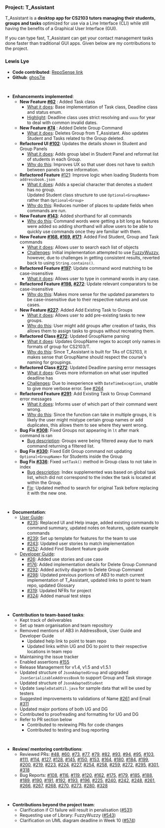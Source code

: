 ### Project: T_Assistant

T_Assistant is a **desktop app for CS2103 tutors managing their students, groups and tasks** optimized for use via a
Line Interface (CLI) while still having the benefits of a Graphical User Interface (GUI).

If you can type fast, T_Assistant can get your contact management tasks done faster than traditional GUI apps.
Given below are my contributions to the project.

### Lewis Lye

* **Code contributed**: [RepoSense link](https://nus-cs2103-ay2425s1.github.io/tp-dashboard/?search=ghos7ie&breakdown=true)
* **Github**: [ghos7ie](https://github.com/ghos7ie)

<br>

* **Enhancements implemented**:
    * **New Feature [#62](https://github.com/AY2425S1-CS2103-F12-2/tp/pull/62)** : Added Task class
        * <u>What it does</u>: Base implementation of Task class, Deadline class and status enum.
        * <u>Highlight</u>: Deadline class uses strict resolving and `uuuu` for year to deal with common invalid dates.
    * **New Feature [#74](https://github.com/AY2425S1-CS2103-F12-2/tp/pull/74)** : Added Delete Group Command
        * <u>What it does</u>: Deletes Group from T_Assistant. Also updates Student and Tasks related to the Group
          deleted.
    * **Refactored UI [#102](https://github.com/AY2425S1-CS2103-F12-2/tp/pull/102)**: Updates the details shown in
      Student and Group Panels
        * <u>What it does</u>: Adds group label in Student Panel and reformat list of students in each Group.
        * <u>Why do this</u>: Improves UX so that user does not have to switch between panels to see information.
    * **Refactored Feature** [#121](https://github.com/AY2425S1-CS2103-F12-2/tp/pull/121): Improve logic when loading
      Students from `addressbook.json`
        * <u>What it does</u>: Adds a special character that denotes a student has no group.<br>Updated Student class
          structure to use `Optional<GroupName>` rather than `Optional<Group>`
        * <u>Why do this</u>: Reduces number of places to update fields when commands are run.
    * **New Feature [#143](https://github.com/AY2425S1-CS2103-F12-2/tp/pull/143)**: Added shorthand for all commands
        * <u>Why do this</u>: Command words were getting a bit long as features were added so adding shorthand will
          allow users to be able to quickly use commands once they are familiar with them.
    * **New Feature [#168](https://github.com/AY2425S1-CS2103-F12-2/tp/pull/168), [#169](https://github.com/AY2425S1-CS2103-F12-2/tp/pull/169), [#171](https://github.com/AY2425S1-CS2103-F12-2/tp/pull/171)**: Added Find Student, Group and Task commands
        * <u>What it does</u>: Allows user to search each list of objects
        * <u>Challenges</u>: Initial implementation attempted to use [FuzzyWuzzy](https://github.com/xdrop/fuzzywuzzy),
          however, due to challenges in getting consistent results, reverted back to using `String.contains()`.
    * **Refactored Feature [#197](https://github.com/AY2425S1-CS2103-F12-2/tp/pull/197)**: Update command word matching
      to be case-insensitive
        * <u>What it does</u>: Allows user to type in command words in any case.
    * **Refactored Feature [#198](https://github.com/AY2425S1-CS2103-F12-2/tp/pull/198), [#272](https://github.com/AY2425S1-CS2103-F12-2/tp/pull/272)**: Update relevant comparators to be case-insensitive
        * <u>Why do this</u>: Makes more sense for the updated parameters to be case-insensitive due to their respective
          natures and use cases.
    * **New Feature [#227](https://github.com/AY2425S1-CS2103-F12-2/tp/pull/227)**: Added Add Existing Task to Groups
        * <u>What it does</u>: Allows user to add pre-existing tasks to new groups.
        * <u>Why do this</u>: User might add groups after creation of tasks, this allows them to assign tasks to groups
          without recreating them.
    * **Refactored Class [#272](https://github.com/AY2425S1-CS2103-F12-2/tp/pull/272)**: Updated GroupName parsing
        * <u>What it does</u>: Updates GroupName regex to accept only names in formats of group for CS2103/T.
        * <u>Why do this</u>: Since T_Assistant is built for TAs of CS2103, it makes sense that GroupName should respect
          the course's naming for groupings.
    * **Refactored Class [#272](https://github.com/AY2425S1-CS2103-F12-2/tp/pull/272)**: Updated Deadline parsing
      error messages
      * <u>What it does</u>: Gives more information on what user inputted deadline has
      * <u>Challenges</u>: Due to inexperience with `DateTimeException`, unable to give more verbose error.
        See [#264](https://github.com/AY2425S1-CS2103-F12-2/tp/issues/264)
    * **Refactored Feature [#291](https://github.com/AY2425S1-CS2103-F12-2/tp/pull/291)**: Add Existing Task to Group
      Command error messages
        * <u>What it does</u>: Informs user of which part of their command went wrong.
        * <u>Why do this</u>: Since the function can take in multiple groups, it is likely the user might mistype
          certain group names or add duplicates, this allows them to see where they went wrong.
    * **Bug Fix [#308](https://github.com/AY2425S1-CS2103-F12-2/tp/pull/308)**: Fixed Groups not appearing in `lt` after
      mark command is ran
        * <u>Bug description</u>: Groups were being filtered away due to mark command returning a filtered list.
    * **Bug Fix [#330](https://github.com/AY2425S1-CS2103-F12-2/tp/pull/330)**: Fixed Edit Group command not updating
      `Optional<GroupName>` for Students inside the Group
    * **Bug Fix [#336](https://github.com/AY2425S1-CS2103-F12-2/tp/pull/336)**: Fixed `setTask()` method in Group class
      to not take in index
        * <u>Bug description</u>: Index supplemented was based on global task list, which did not correspond to the
          index the task is located at within the Group.
        * <u>Fix</u>: Updated method to search for original Task before replacing it with the new one.

<br>

* **Documentation**:
    * <u>User Guide</u>:
        * [#235](https://github.com/AY2425S1-CS2103-F12-2/tp/pull/235): Replaced UI and Help image, added existing
          commands to command summary, updated notes on features, update example commands
        * [#239](https://github.com/AY2425S1-CS2103-F12-2/tp/pull/239): Set up template for features for the team to use
        * [#243](https://github.com/AY2425S1-CS2103-F12-2/tp/pull/243): Updated user stories to match implementation
        * [#252](https://github.com/AY2425S1-CS2103-F12-2/tp/pull/252): Added Find Student feature guide
    * <u>Developer Guide</u>:
        * [#26](https://github.com/AY2425S1-CS2103-F12-2/tp/pull/26): Added use stories and use case
        * [#176](https://github.com/AY2425S1-CS2103-F12-2/tp/pull/176): Added implementation details for Delete Group
          Command
        * [#292](https://github.com/AY2425S1-CS2103-F12-2/tp/pull/292): Added activity diagram to Delete Group Command
        * [#298](https://github.com/AY2425S1-CS2103-F12-2/tp/pull/298): Updated previous portions of AB3 to match
          current implementation of T_Assistant, updated links to point to team repo, updated Glossary
        * [#319](https://github.com/AY2425S1-CS2103-F12-2/tp/pull/319): Updated NFRs for project
        * [#324](https://github.com/AY2425S1-CS2103-F12-2/tp/pull/324): Added manual test steps

<br>

* **Contribution to team-based tasks**:
    * Kept track of deliverables
    * Set up team organisation and team repository
    * Removed mentions of AB3 in AddressBook, User Guide and Developer Guide
        * Updated help link to point to team repo
        * Updated links within UG and DG to point to their respective locations in team repo
    * Maintaining the issue tracker
    * Enabled assertions [#155](https://github.com/AY2425S1-CS2103-F12-2/tp/issues/155)
    * Release Management for v1.4, v1.5 and v1.5.1
    * Updated structure of `JsonAdaptedGroup` and upgraded `JsonSerializableAddressBook` to support Group and Task
      storage
    * Updated structure of `JsonAdaptedStudent`
    * Update `SampleDataUtil.java` for sample data that will be used by testers
    * Suggested improvements to validations of Name [#261](https://github.com/AY2425S1-CS2103-F12-2/tp/issues/261) and
      Email [#311](https://github.com/AY2425S1-CS2103-F12-2/tp/issues/311)
    * Updated major portions of both UG and DG
    * Contributed to proofreading and formatting for UG and DG
    * Refer to PR section below
      * Contributed to reviewing PRs for code changes
      * Contributed to testing and bug reporting

<br>

* **Review/ mentoring contributions**:
    * Reviewed
      PRs: [#48](https://github.com/AY2425S1-CS2103-F12-2/tp/pull/48), [#60](https://github.com/AY2425S1-CS2103-F12-2/tp/pull/60), [#73](https://github.com/AY2425S1-CS2103-F12-2/tp/pull/73), [#77](https://github.com/AY2425S1-CS2103-F12-2/tp/pull/77), [#79](https://github.com/AY2425S1-CS2103-F12-2/tp/pull/79), [#82](https://github.com/AY2425S1-CS2103-F12-2/tp/pull/82), [#93](https://github.com/AY2425S1-CS2103-F12-2/tp/pull/93), [#94](https://github.com/AY2425S1-CS2103-F12-2/tp/pull/94), [#95](https://github.com/AY2425S1-CS2103-F12-2/tp/pull/95), [#103](https://github.com/AY2425S1-CS2103-F12-2/tp/pull/103), [#111](https://github.com/AY2425S1-CS2103-F12-2/tp/pull/111), [#114](https://github.com/AY2425S1-CS2103-F12-2/tp/pull/114), [#127](https://github.com/AY2425S1-CS2103-F12-2/tp/pull/127), [#128](https://github.com/AY2425S1-CS2103-F12-2/tp/pull/128), [#145](https://github.com/AY2425S1-CS2103-F12-2/tp/pull/145), [#150](https://github.com/AY2425S1-CS2103-F12-2/tp/pull/150), [#153](https://github.com/AY2425S1-CS2103-F12-2/tp/pull/153), [#164](https://github.com/AY2425S1-CS2103-F12-2/tp/pull/164), [#180](https://github.com/AY2425S1-CS2103-F12-2/tp/pull/180), [#184](https://github.com/AY2425S1-CS2103-F12-2/tp/pull/184), [#199](https://github.com/AY2425S1-CS2103-F12-2/tp/pull/199), [#200](https://github.com/AY2425S1-CS2103-F12-2/tp/pull/200), [#219](https://github.com/AY2425S1-CS2103-F12-2/tp/pull/219), [#223](https://github.com/AY2425S1-CS2103-F12-2/tp/pull/223), [#224](https://github.com/AY2425S1-CS2103-F12-2/tp/pull/224), [#227](https://github.com/AY2425S1-CS2103-F12-2/tp/pull/227), [#254](https://github.com/AY2425S1-CS2103-F12-2/tp/pull/254), [#258](https://github.com/AY2425S1-CS2103-F12-2/tp/pull/258), [#259](https://github.com/AY2425S1-CS2103-F12-2/tp/pull/259), [#272](https://github.com/AY2425S1-CS2103-F12-2/tp/pull/272), [#295](https://github.com/AY2425S1-CS2103-F12-2/tp/pull/295), [#301](https://github.com/AY2425S1-CS2103-F12-2/tp/pull/301), [#318](https://github.com/AY2425S1-CS2103-F12-2/tp/pull/318)
    * Bug
      Reports:   [#108](https://github.com/AY2425S1-CS2103-F12-2/tp/pull/108), [#116](https://github.com/AY2425S1-CS2103-F12-2/tp/issues/116), [#119](https://github.com/AY2425S1-CS2103-F12-2/tp/issues/119), [#120](https://github.com/AY2425S1-CS2103-F12-2/tp/issues/), [#162](https://github.com/AY2425S1-CS2103-F12-2/tp/issues/162), [#175](https://github.com/AY2425S1-CS2103-F12-2/tp/issues/175), [#179](https://github.com/AY2425S1-CS2103-F12-2/tp/issues/179), [#185](https://github.com/AY2425S1-CS2103-F12-2/tp/issues/185), [#188](https://github.com/AY2425S1-CS2103-F12-2/tp/issues/188), [#189](https://github.com/AY2425S1-CS2103-F12-2/tp/issues/189), [#190](https://github.com/AY2425S1-CS2103-F12-2/tp/issues/190), [#191](https://github.com/AY2425S1-CS2103-F12-2/tp/issues/191), [#192](https://github.com/AY2425S1-CS2103-F12-2/tp/issues/192), [#193](https://github.com/AY2425S1-CS2103-F12-2/tp/issues/193), [#196](https://github.com/AY2425S1-CS2103-F12-2/tp/issues/196), [#225](https://github.com/AY2425S1-CS2103-F12-2/tp/issues/225), [#240](https://github.com/AY2425S1-CS2103-F12-2/tp/issues/240), [#242](https://github.com/AY2425S1-CS2103-F12-2/tp/issues/242), [#248](https://github.com/AY2425S1-CS2103-F12-2/tp/issues/248), [#261](https://github.com/AY2425S1-CS2103-F12-2/tp/issues/261), [#266](https://github.com/AY2425S1-CS2103-F12-2/tp/issues/266), [#267](https://github.com/AY2425S1-CS2103-F12-2/tp/issues/267), [#268](https://github.com/AY2425S1-CS2103-F12-2/tp/issues/268), [#270](https://github.com/AY2425S1-CS2103-F12-2/tp/issues/270), [#273](https://github.com/AY2425S1-CS2103-F12-2/tp/issues/273), [#280](https://github.com/AY2425S1-CS2103-F12-2/tp/issues/280), [#328](https://github.com/AY2425S1-CS2103-F12-2/tp/issues/328)

<br>

* **Contributions beyond the project team**:
    * Clarification if CI failure will result in
      penalisation ([#531](https://github.com/nus-cs2103-AY2425S1/forum/issues/531))
    * Requesting use of Library: FuzzyWuzzy ([#543](https://github.com/nus-cs2103-AY2425S1/forum/issues/543))
    * Clarification on UML diagram deadline in Week 10 ([#574](https://github.com/nus-cs2103-AY2425S1/forum/issues/574))